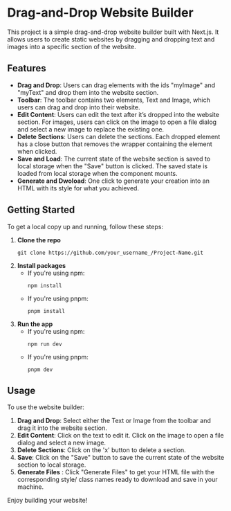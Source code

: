 # Drag-and-Drop Website Builder

This project is a simple drag-and-drop website builder built with Next.js. It allows users to create static websites by dragging and dropping text and images into a specific section of the website.

## Features

- **Drag and Drop**: Users can drag elements with the ids "myImage" and "myText" and drop them into the website section.
- **Toolbar**: The toolbar contains two elements, Text and Image, which users can drag and drop into their website.
- **Edit Content**: Users can edit the text after it’s dropped into the website section. For images, users can click on the image to open a file dialog and select a new image to replace the existing one.
- **Delete Sections**: Users can delete the sections. Each dropped element has a close button that removes the wrapper containing the element when clicked.
- **Save and Load**: The current state of the website section is saved to local storage when the "Save" button is clicked. The saved state is loaded from local storage when the component mounts.
- **Generate and Dwoload**: One click to generate your creation into an HTML with its style for what you achieved.

## Getting Started

To get a local copy up and running, follow these steps:

1. **Clone the repo**
   ```
   git clone https://github.com/your_username_/Project-Name.git
   ```
2. **Install packages**
   - If you're using npm:
     ```
     npm install
     ```
   - If you're using pnpm:
     ```
     pnpm install
     ```
3. **Run the app**
   - If you're using npm:
     ```
     npm run dev
     ```
   - If you're using pnpm:
     ```
     pnpm dev
     ```

## Usage

To use the website builder:

1. **Drag and Drop**: Select either the Text or Image from the toolbar and drag it into the website section.
2. **Edit Content**: Click on the text to edit it. Click on the image to open a file dialog and select a new image.
3. **Delete Sections**: Click on the 'x' button to delete a section.
4. **Save**: Click on the "Save" button to save the current state of the website section to local storage.
5. **Generate Files** : Click "Generate Files" to get your HTML file with the corresponding style/ class names ready to download and save in your machine.

Enjoy building your website!
